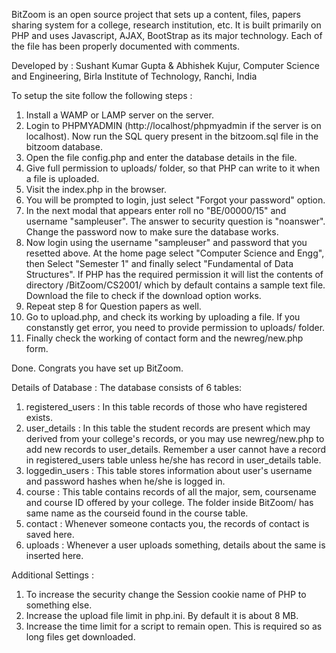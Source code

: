 BitZoom is an open source project that sets up a content, files, papers sharing system for a college, research institution, etc. It is built primarily on PHP and uses Javascript, AJAX, BootStrap as its major technology. Each of the file has been properly documented with comments. 

Developed by : 
Sushant Kumar Gupta & Abhishek Kujur, 
Computer Science and Engineering, 
Birla Institute of Technology, 
Ranchi, India

To setup the site follow the following steps : 

1. Install a WAMP or LAMP server on the server.
2. Login to PHPMYADMIN (http://localhost/phpmyadmin if the server is on localhost). Now run the SQL query present in the bitzoom.sql file in the bitzoom database. 
3. Open the file config.php and enter the database details in the file.
4. Give full permission to uploads/ folder, so that PHP can write to it when a file is uploaded.
5. Visit the index.php in the browser. 
6. You will be prompted to login, just select "Forgot your password" option.
7. In the next modal that appears enter roll no "BE/00000/15" and username "sampleuser". The answer to security question is "noanswer". Change the password now to make sure the database works.
8. Now login using the username "sampleuser" and password that you resetted above. At the home page select "Computer Science and Engg", then Select "Semester 1" and finally select "Fundamental of Data Structures". If PHP has the required permission it will list the contents of directory /BitZoom/CS2001/ which by default contains a sample text file. Download the file to check if the download option works.
9. Repeat step 8 for Question papers as well.
10. Go to upload.php, and check its working by uploading a file. If you constanstly get error, you need to provide permission to uploads/ folder.
11. Finally check the working of contact form and the newreg/new.php form.

Done. Congrats you have set up BitZoom.

Details of Database :
The database consists of 6 tables:
1. registered_users : In this table records of those who have registered exists.
2. user_details : In this table the student records are present which may derived from your college's records, or you may use newreg/new.php to add new records to user_details. Remember a user cannot have a record in registered_users table unless he/she has record in user_details table.
3. loggedin_users : This table stores information about user's username and password hashes when he/she is logged in.
4. course : This table contains records of all the major, sem, coursename and course ID offered by your college. The folder inside BitZoom/ has same name as the courseid found in the course table.
5. contact : Whenever someone contacts you, the records of contact is saved here.
6. uploads : Whenever a user uploads something, details about the same is inserted here.


Additional Settings :
1. To increase the security change the Session cookie name of PHP to something else.
2. Increase the upload file limit in php.ini. By default it is about 8 MB.
3. Increase the time limit for a script to remain open. This is required so as long files get downloaded.
